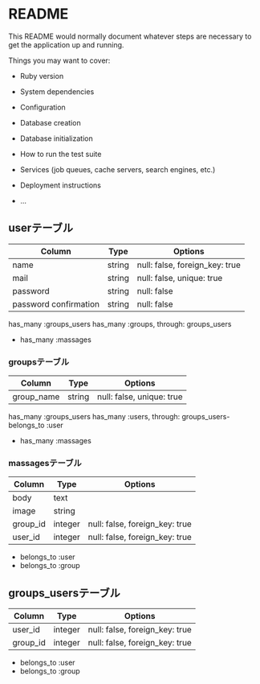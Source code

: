 # README

This README would normally document whatever steps are necessary to get the
application up and running.

Things you may want to cover:

* Ruby version

* System dependencies

* Configuration

* Database creation

* Database initialization

* How to run the test suite

* Services (job queues, cache servers, search engines, etc.)

* Deployment instructions

* ...
## userテーブル

|Column|Type|Options|
|------|----|-------|
|name|string|null: false, foreign_key: true|
|mail|string|null: false, unique: true|
|password|string|null: false|
|password confirmation|string|null: false|

has_many :groups_users
has_many :groups, through: groups_users
- has_many :massages

### groupsテーブル
|Column|Type|Options|
|------|----|-------|
|group_name|string|null: false, unique: true|

has_many :groups_users
has_many :users, through: groups_users- belongs_to :user
- has_many :massages

### massagesテーブル
|Column|Type|Options|
|------|----|-------|
|body|text|
|image|string|
|group_id|integer|null: false, foreign_key: true|
|user_id|integer|null: false, foreign_key: true|

- belongs_to :user
- belongs_to :group

## groups_usersテーブル

|Column|Type|Options|
|------|----|-------|
|user_id|integer|null: false, foreign_key: true|
|group_id|integer|null: false, foreign_key: true|

- belongs_to :user
- belongs_to :group
